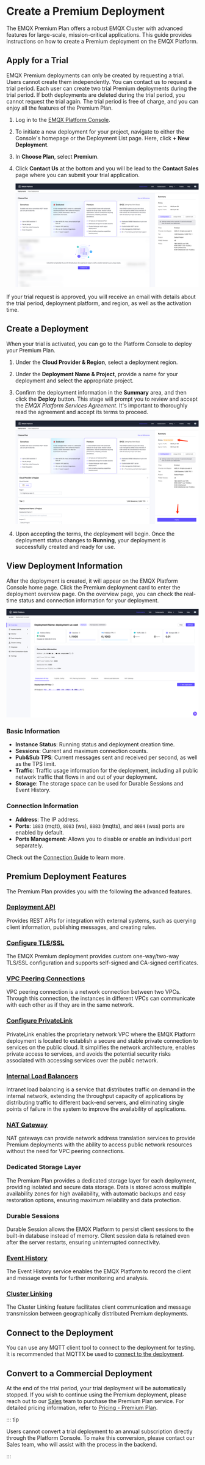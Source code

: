 # Create a Premium Deployment

The EMQX Premium Plan offers a robust EMQX Cluster with advanced features for large-scale, mission-critical applications. This guide provides instructions on how to create a Premium deployment on the EMQX Platform.

## Apply for a Trial

EMQX Premium deployments can only be created by requesting a trial. Users cannot create them independently. You can contact us to request a trial period. Each user can create two trial Premium deployments during the trial period. If both deployments are deleted during the trial period, you cannot request the trial again. The trial period is free of charge, and you can enjoy all the features of the Premium Plan.

1. Log in to the [EMQX Platform Console](https://cloud-intl.emqx.com/console/).

2. To initiate a new deployment for your project, navigate to either the Console's homepage or the Deployment List page. Here, click **+ New Deployment**.

3. In **Choose Plan**, select **Premium**.

4. Click **Contact Us** at the bottom and you will be lead to the **Contact Sales** page where you can submit your trial application.

   ![apply_premium_trial](./_assets/apply_premium_trial.png)

If your trial request is approved, you will receive an email with details about the trial period, deployment platform, and region, as well as the activation time.

## Create a Deployment

When your trial is activated, you can go to the Platform Console to deploy your Premium Plan.

1. Under the **Cloud Provider & Region**, select a deployment region.

1. Under the **Deployment Name & Project**, provide a name for your deployment and select the appropriate project.

2. Confirm the deployment information in the **Summary** area, and then click the **Deploy** button. This stage will prompt you to review and accept the *EMQX Platform Services Agreement*. It's important to thoroughly read the agreement and accept its terms to proceed.

   ![deploy_premium](./_assets/deploy_premium.png)

3. Upon accepting the terms, the deployment will begin. Once the deployment status changes to **Running**, your deployment is successfully created and ready for use.

## View Deployment Information

After the deployment is created, it will appear on the EMQX Platform Console home page. Click the Premium deployment card to enter the deployment overview page. On the overview page, you can check the real-time status and connection information for your deployment.


![premium](./_assets/premium_overview.png)

### Basic Information

- **Instance Status**: Running status and deployment creation time.
- **Sessions**: Current and maximum connection counts.
- **Pub&Sub TPS**: Current messages sent and received per second, as well as the TPS limit.
- **Traffic**: Traffic usage information for the deployment, including all public network traffic that flows in and out of your deployment.
- **Storage**: The storage space can be used for Durable Sessions and Event History.

### Connection Information

- **Address**: The IP address.
- **Ports**: `1883` (mqtt), `8083` (ws), `8883` (mqtts), and `8084` (wss) ports are enabled by default.
- **Ports Management**: Allows you to disable or enable an individual port separately.

Check out the [Connection Guide](../deployments/port_guide_dedicated.md) to learn more.

## Premium Deployment Features

The Premium Plan provides you with the following the advanced features.

### [Deployment API](https://docs.emqx.com/en/cloud/latest/api/dedicated)

Provides REST APIs for integration with external systems, such as querying client information, publishing messages, and creating rules.

### [Configure TLS/SSL](../deployments/tls_ssl.md)

The EMQX Premium deployment provides custom one-way/two-way TLS/SSL configuration and supports self-signed and CA-signed certificates.

### [VPC Peering Connections](../deployments/vpc_peering.md)

VPC peering connection is a network connection between two VPCs. Through this connection, the instances in different VPCs can communicate with each other as if they are in the same network.


### [Configure PrivateLink](../deployments/privatelink.md)

PrivateLink enables the proprietary network VPC where the EMQX Platform deployment is located to establish a secure and stable private connection to services on the public cloud. It simplifies the network architecture, enables private access to services, and avoids the potential security risks associated with accessing services over the public network.


### [Internal Load Balancers](../vas/intranet-lb.md)

Intranet load balancing is a service that distributes traffic on demand in the internal network, extending the throughput capacity of applications by distributing traffic to different back-end servers, and eliminating single points of failure in the system to improve the availability of applications.


### [NAT Gateway](../vas/nat-gateway.md)

NAT gateways can provide network address translation services to provide Premium deployments with the ability to access public network resources without the need for VPC peering connections.

### Dedicated Storage Layer

The Premium Plan provides a dedicated storage layer for each deployment, providing isolated and secure data storage. Data is stored across multiple availability zones for high availability, with automatic backups and easy restoration options, ensuring maximum reliability and data protection.

### Durable Sessions

Durable Session allows the EMQX Platform to persist client sessions to the built-in database instead of memory. Client session data is retained even after the server restarts, ensuring uninterrupted connectivity. 

### [Event History](../deployments/event_history.md)

The Event History service enables the EMQX Platform to record the client and message events for further monitoring and analysis.

### [Cluster Linking](../cluster_linking/cluster_linking.md)

The Cluster Linking feature facilitates client communication and message transmission between geographically distributed Premium deployments.

## Connect to the Deployment

You can use any MQTT client tool to connect to the deployment for testing. It is recommended that MQTTX be used to [connect to the deployment](../connect_to_deployments/mqttx.md).

## Convert to a Commercial Deployment

At the end of the trial period, your trial deployment will be automatically stopped. If you wish to continue using the Premium deployment, please reach out to our [Sales](https://www.emqx.com/en/contact?product=cloud&productEdition=Premium) team to purchase the Premium Plan service. For detailed pricing information, refer to [Pricing - Premium Plan](../price/pricing.md#premium-plan).

::: tip

Users cannot convert a trial deployment to an annual subscription directly through the Platform Console. To make this conversion, please contact our Sales team, who will assist with the process in the backend.

:::